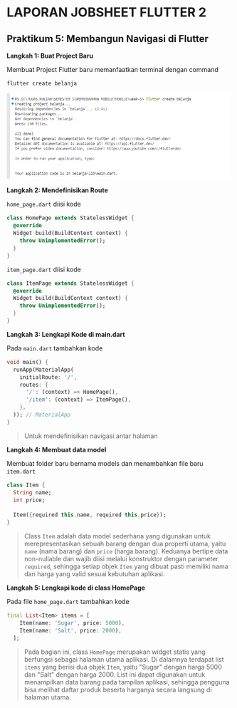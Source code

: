 # LAPORAN JOBSHEET FLUTTER 2

## Praktikum 5: Membangun Navigasi di Flutter

**Langkah 1: Buat Project Baru**

Membuat Project Flutter baru memanfaatkan terminal dengan command 
```bash
flutter create belanja
```

![tampilan](images/00.png)

**Langkah 2: Mendefinisikan Route**

`home_page.dart` diisi kode
```dart
class HomePage extends StatelessWidget {
  @override
  Widget build(BuildContext context) {
    throw UnimplementedError();
  }
}
```

`item_page.dart` diisi kode
```dart
class ItemPage extends StatelessWidget {
  @override
  Widget build(BuildContext context) {
    throw UnimplementedError();
  }
}
```

**Langkah 3: Lengkapi Kode di main.dart**

Pada `main.dart` tambahkan kode
```dart
void main() {
  runApp(MaterialApp(
    initialRoute: '/',
    routes: {
      '/': (context) => HomePage(),
      '/item': (context) => ItemPage(),
    },
  )); // MaterialApp
}
```

>Untuk mendefinisikan navigasi antar halaman

**Langkah 4: Membuat data model**

Membuat folder baru bernama models dan menambahkan file baru `item.dart`

```dart
class Item {
  String name;
  int price;

  Item({required this.name, required this.price});
}
```

> Class `Item` adalah data model sederhana yang digunakan untuk merepresentasikan sebuah barang dengan dua properti utama, yaitu `name` (nama barang) dan `price` (harga barang). Keduanya bertipe data non-nullable dan wajib diisi melalui konstruktor dengan parameter `required`, sehingga setiap objek `Item` yang dibuat pasti memiliki nama dan harga yang valid sesuai kebutuhan aplikasi.

**Langkah 5: Lengkapi kode di class HomePage**

Pada file `home_page.dart` tambahkan kode

```dart
final List<Item> items = [
    Item(name: 'Sugar', price: 5000),
    Item(name: 'Salt', price: 2000),
  ];
```

> Pada bagian ini, class `HomePage` merupakan widget statis yang berfungsi sebagai halaman utama aplikasi. Di dalamnya terdapat list `items` yang berisi dua objek `Item`, yaitu "Sugar" dengan harga 5000 dan "Salt" dengan harga 2000. List ini dapat digunakan untuk menampilkan data barang pada tampilan aplikasi, sehingga pengguna bisa melihat daftar produk beserta harganya secara langsung di halaman utama.
